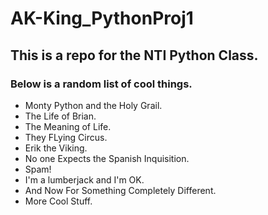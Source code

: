 # AK-King_PythonProj1
## This is a repo for the NTI Python Class. 
### Below is a random list of cool things.

* Monty Python and the Holy Grail.
* The Life of Brian.
* The Meaning of Life.
* They FLying Circus.
* Erik the Viking.
* No one Expects the Spanish Inquisition.
* Spam!
* I'm a lumberjack and I'm OK.
* And Now For Something Completely Different.
* More Cool Stuff.

